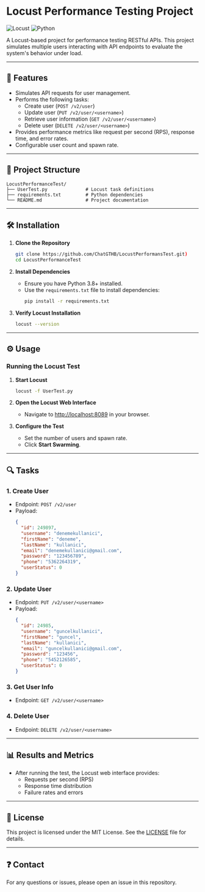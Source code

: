 
# Locust Performance Testing Project

![Locust](https://img.shields.io/badge/Locust-Performance_Testing-2D6DB5?style=for-the-badge)
![Python](https://img.shields.io/badge/Python-3776AB?style=for-the-badge&logo=python&logoColor=white)

A Locust-based project for performance testing RESTful APIs. This project simulates multiple users interacting with API endpoints to evaluate the system's behavior under load.

---

## 🚀 Features

- Simulates API requests for user management.
- Performs the following tasks:
  - Create user (`POST /v2/user`)
  - Update user (`PUT /v2/user/<username>`)
  - Retrieve user information (`GET /v2/user/<username>`)
  - Delete user (`DELETE /v2/user/<username>`)
- Provides performance metrics like request per second (RPS), response time, and error rates.
- Configurable user count and spawn rate.

---

## 📂 Project Structure

```
LocustPerformanceTest/
├── UserTest.py              # Locust task definitions
├── requirements.txt         # Python dependencies
└── README.md                # Project documentation
```

---

## 🛠️ Installation

1. **Clone the Repository**
   ```bash
   git clone https://github.com/ChatGTHB/LocustPerformansTest.git)
   cd LocustPerformanceTest
   ```

2. **Install Dependencies**
   - Ensure you have Python 3.8+ installed.
   - Use the `requirements.txt` file to install dependencies:
     ```bash
     pip install -r requirements.txt
     ```

3. **Verify Locust Installation**
   ```bash
   locust --version
   ```

---

## ⚙️ Usage

### Running the Locust Test
1. **Start Locust**
   ```bash
   locust -f UserTest.py
   ```

2. **Open the Locust Web Interface**
   - Navigate to [http://localhost:8089](http://localhost:8089) in your browser.

3. **Configure the Test**
   - Set the number of users and spawn rate.
   - Click **Start Swarming**.

---

## 🔍 Tasks

### 1. **Create User**
   - Endpoint: `POST /v2/user`
   - Payload:
     ```json
     {
       "id": 249897,
       "username": "denemekullanici",
       "firstName": "deneme",
       "lastName": "kullanici",
       "email": "denemekullanici@gmail.com",
       "password": "123456789",
       "phone": "5362264319",
       "userStatus": 0
     }
     ```

### 2. **Update User**
   - Endpoint: `PUT /v2/user/<username>`
   - Payload:
     ```json
     {
       "id": 24985,
       "username": "guncelkullanici",
       "firstName": "guncel",
       "lastName": "kullanici",
       "email": "guncelkullanici@gmail.com",
       "password": "123456",
       "phone": "5452126585",
       "userStatus": 0
     }
     ```

### 3. **Get User Info**
   - Endpoint: `GET /v2/user/<username>`

### 4. **Delete User**
   - Endpoint: `DELETE /v2/user/<username>`

---

## 📊 Results and Metrics

- After running the test, the Locust web interface provides:
  - Requests per second (RPS)
  - Response time distribution
  - Failure rates and errors

---

## 📝 License

This project is licensed under the MIT License. See the [LICENSE](LICENSE) file for details.

---

## ❓ Contact

For any questions or issues, please open an issue in this repository.
